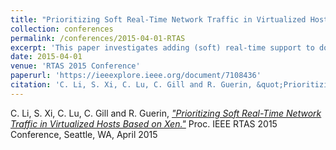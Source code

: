 ```yaml
---
title: "Prioritizing Soft Real-Time Network Traffic in Virtualized Hosts Based on Xen"
collection: conferences
permalink: /conferences/2015-04-01-RTAS
excerpt: 'This paper investigates adding (soft) real-time support to dom0 of the Xen hypervisor'
date: 2015-04-01
venue: 'RTAS 2015 Conference'
paperurl: 'https://ieeexplore.ieee.org/document/7108436'
citation: 'C. Li, S. Xi, C. Lu, C. Gill and R. Guerin, &quot;Prioritizing Soft Real-Time Network Traffic in Virtualized Hosts Based on Xen.&quot; Proc. IEEE RTAS 2015 Conference, Seattle, WA, April 2015'
---
```


C. Li, S. Xi, C. Lu, C. Gill and R. Guerin, [*"Prioritizing Soft Real-Time Network Traffic in Virtualized Hosts Based on Xen."*](https://ieeexplore.ieee.org/document/7108436) 
Proc. IEEE RTAS 2015 Conference, Seattle, WA, April 2015